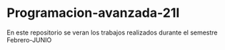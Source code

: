# Programacion-avanzada-21I
En este repositorio se veran los trabajos realizados durante el semestre Febrero-JUNIO
